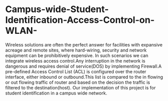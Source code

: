 # Campus-wide-Student-Identification-Access-Control-on-WLAN-
Wireless solutions are often the perfect answer for facilities with expansive acreage and remote sites, where hard-wiring, security and network equipment can be prohibitively expensive.  In such scenarios we can integrate wireless access control.Any interruption in the network is dangerous and requires denial of service(DOS) by implementing Firewall.A pre-defined Access Control List (ACL) is configured over the router interface, either inbound or outbound.This list is compared to the in flowing or out flowing traffic of router and based on the decision the traffic is filtered to the destination(host). Our implementation of this project is for student identification in a campus wide network.

